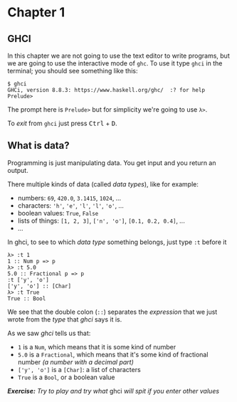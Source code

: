 # Chapter 1

## GHCI

In this chapter we are not going to use the text editor to write programs, but we are going to use the interactive mode of `ghc`. To use it type `ghci` in the terminal; you should see something like this:

```console
$ ghci
GHCi, version 8.8.3: https://www.haskell.org/ghc/  :? for help
Prelude> 
```

The prompt here is `Prelude>` but for simplicity we're going to use `λ>`.

To *exit* from `ghci` just press <kbd>Ctrl</kbd> + <kbd>D</kbd>.



## What is data?

Programming is just manipulating data. You get input and you return an output.

There multiple kinds of data (called *data types*), like for example:

- numbers: `69`, `420.0`, `3.1415`, `1024`, *...*
- characters: `'h'`, `'e'`, `'l'`, `'l'`, `'o'`, *...*
- boolean values: `True`, `False`
- lists of things: `[1, 2, 3]`, `['n', 'o']`, `[0.1, 0.2, 0.4]`, *...*
- *...*

In ghci, to see to which *data type* something belongs, just type `:t` before it

```console
λ> :t 1
1 :: Num p => p
λ> :t 5.0
5.0 :: Fractional p => p
:t ['y', 'o']
['y', 'o'] :: [Char]
λ> :t True
True :: Bool
```

We see that the double colon (`::`) separates the *expression* that we just wrote from the *type* that *ghci* says it is.

As we saw *ghci* tells us that:

- `1` is a `Num`, which means that it is some kind of number
- `5.0` is a `Fractional`, which means that it's some kind of fractional number *(a number with a decimal part)*
- `['y', 'o']` is a `[Char]`: a list of characters
- `True` is a `Bool`, or a boolean value



***Exercise:*** *Try to play and try what* ghci *will spit if you enter other values*

